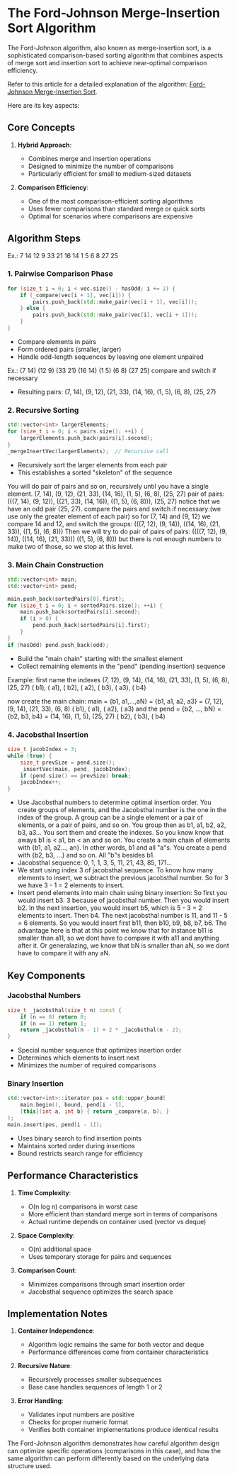 # The Ford-Johnson Merge-Insertion Sort Algorithm

The Ford-Johnson algorithm, also known as merge-insertion sort, is a sophisticated comparison-based sorting algorithm that combines aspects of merge sort and insertion sort to achieve near-optimal comparison efficiency. 

Refer to this article for a detailed explanation of the algorithm: [Ford-Johnson Merge-Insertion Sort](https://dev.to/emuminov/human-explanation-and-step-by-step-visualisation-of-the-ford-johnson-algorithm-5g91).


Here are its key aspects:

## Core Concepts

1. **Hybrid Approach**:
   - Combines merge and insertion operations
   - Designed to minimize the number of comparisons
   - Particularly efficient for small to medium-sized datasets

2. **Comparison Efficiency**:
   - One of the most comparison-efficient sorting algorithms
   - Uses fewer comparisons than standard merge or quick sorts
   - Optimal for scenarios where comparisons are expensive

## Algorithm Steps

Ex.: 7 14 12 9 33 21 16 14 1 5 6 8 27 25
 
### 1. Pairwise Comparison Phase
```cpp
for (size_t i = 0; i < vec.size() - hasOdd; i += 2) {
    if (_compare(vec[i + 1], vec[i])) {
        pairs.push_back(std::make_pair(vec[i + 1], vec[i]));
    } else {
        pairs.push_back(std::make_pair(vec[i], vec[i + 1]));
    }
}
```
- Compare elements in pairs
- Form ordered pairs (smaller, larger)
- Handle odd-length sequences by leaving one element unpaired

Ex.: (7 14) (12 9) (33 21) (16 14) (1 5) (6 8) (27 25)
compare and switch if necessary
- Resulting pairs: (7, 14), (9, 12), (21, 33), (14, 16), (1, 5), (6, 8), (25, 27)

### 2. Recursive Sorting
```cpp
std::vector<int> largerElements;
for (size_t i = 0; i < pairs.size(); ++i) {
    largerElements.push_back(pairs[i].second);
}
_mergeInsertVec(largerElements);  // Recursive call
```
- Recursively sort the larger elements from each pair
- This establishes a sorted "skeleton" of the sequence

You will do pair of pairs and so on, recursively until you have a single element.
(7, 14), (9, 12), (21, 33), (14, 16), (1, 5), (6, 8), (25, 27)
pair of pairs: 
(((7, 14), (9, 12)), ((21, 33), (14, 16)), ((1, 5), (6, 8))), (25, 27)
notice that we have an odd pair (25, 27).
compare the pairs and switch if necessary:(we use only the greater element of each pair)
so for (7, 14) and (9, 12) we compare 14 and 12, and switch the groups:
(((7, 12), (9, 14)), ((14, 16), (21, 33)), ((1, 5), (6, 8)))
Then we will try to do pair of pairs of pairs:
((((7, 12), (9, 14)), ((14, 16), (21, 33))) ((1, 5), (6, 8)))
but there is not enough numbers to make two of those, so we stop at this level.

### 3. Main Chain Construction
```cpp
std::vector<int> main;
std::vector<int> pend;

main.push_back(sortedPairs[0].first);
for (size_t i = 0; i < sortedPairs.size(); ++i) {
    main.push_back(sortedPairs[i].second);
    if (i > 0) {
        pend.push_back(sortedPairs[i].first);
    }
}
if (hasOdd) pend.push_back(odd);
```
- Build the "main chain" starting with the smallest element
- Collect remaining elements in the "pend" (pending insertion) sequence

Example:
first name the indexes
(7, 12), (9, 14), (14, 16), (21, 33), (1, 5), (6, 8), (25, 27)
(   b1), (   a1), (   b2), (   a2), (   b3), (   a3), (    b4)

now create the main chain:
main = {b1, a1,...,aN} = {b1, a1, a2, a3} =
(7, 12), (9, 14),  (21, 33), (6, 8)
(   b1), (   a1),  (    a2), (  a3)
and the pend = {b2, ..., bN} = {b2, b3, b4} =
(14, 16), (1, 5), (25, 27)
(   b2), (   b3), (    b4)


### 4. Jacobsthal Insertion
```cpp
size_t jacobIndex = 3;
while (true) {
    size_t prevSize = pend.size();
    _insertVec(main, pend, jacobIndex);
    if (pend.size() == prevSize) break;
    jacobIndex++;
}
```
- Use Jacobsthal numbers to determine optimal insertion order. 
You create groups of elements, and the Jacobsthal number is the one in the index of the group. 
A group can be a single element or a pair of elements, or a pair of pairs, and so on.
You group then as b1, a1, b2, a2, b3, a3...
You sort them and create the indexes. So you know know that aways b1 is < a1, bn < an and so on.
You create a main chain of elements with {b1, a1, a2..., an}. In other words, b1 and all "a"s.
You create a pend with {b2, b3, ...} and so on. All "b"s besides b1.
- Jacobsthal sequence: 0, 1, 1, 3, 5, 11, 21, 43, 85, 171...
- We start using index 3 of jacobsthal sequence. To know how many elements to insert, we subtract the previous jacobsthal number.
So for 3 we have 3 - 1 = 2 elements to insert.
- Insert pend elements into main chain using binary insertion:
So first you would insert b3. 3 because of jacobsthal number.
Then you would insert b2.
In the next insertion, you would insert b5, which is 5 - 3 = 2 elements to insert. Then b4.
The next jacobsthal number is 11, and 11 - 5 = 6 elements. So you would insert first b11,  then b10, b9, b8, b7, b6.
The advantage here is that at this point we know that for instance b11 is smaller than a11, so we dont have to compare it with a11 and anything after it.
Or generalazing, we know that bN is smaller than aN, so we dont have to compare it with any aN.
## Key Components

### Jacobsthal Numbers
```cpp
size_t _jacobsthal(size_t n) const {
    if (n == 0) return 0;
    if (n == 1) return 1;
    return _jacobsthal(n - 1) + 2 * _jacobsthal(n - 2);
}
```
- Special number sequence that optimizes insertion order
- Determines which elements to insert next
- Minimizes the number of required comparisons

### Binary Insertion
```cpp
std::vector<int>::iterator pos = std::upper_bound(
    main.begin(), bound, pend[i - 1], 
    [this](int a, int b) { return _compare(a, b); }
);
main.insert(pos, pend[i - 1]);
```
- Uses binary search to find insertion points
- Maintains sorted order during insertions
- Bound restricts search range for efficiency

## Performance Characteristics

1. **Time Complexity**:
   - O(n log n) comparisons in worst case
   - More efficient than standard merge sort in terms of comparisons
   - Actual runtime depends on container used (vector vs deque)

2. **Space Complexity**:
   - O(n) additional space
   - Uses temporary storage for pairs and sequences

3. **Comparison Count**:
   - Minimizes comparisons through smart insertion order
   - Jacobsthal sequence optimizes the search space

## Implementation Notes

1. **Container Independence**:
   - Algorithm logic remains the same for both vector and deque
   - Performance differences come from container characteristics

2. **Recursive Nature**:
   - Recursively processes smaller subsequences
   - Base case handles sequences of length 1 or 2

3. **Error Handling**:
   - Validates input numbers are positive
   - Checks for proper numeric format
   - Verifies both container implementations produce identical results

The Ford-Johnson algorithm demonstrates how careful algorithm design can optimize specific operations (comparisons in this case), and how the same algorithm can perform differently based on the underlying data structure used.